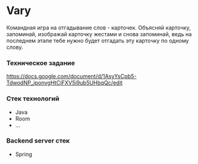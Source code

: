 # Vary

Командная игра на отгадывание слов - карточек. Объясняй карточку, запоминай, изображай карточку жестами и снова запоминай, ведь на последнем этапе тебе нужно будет отгадать эту карточку по одному слову.

### Техническое задание

https://docs.google.com/document/d/1AsyYsCpb5-TdwodNP_iponvgHtCiFXV5i9ub5UHbqQc/edit

### Стек технологий
* Java
* Room
* ...
### Backend server стек
* Spring
